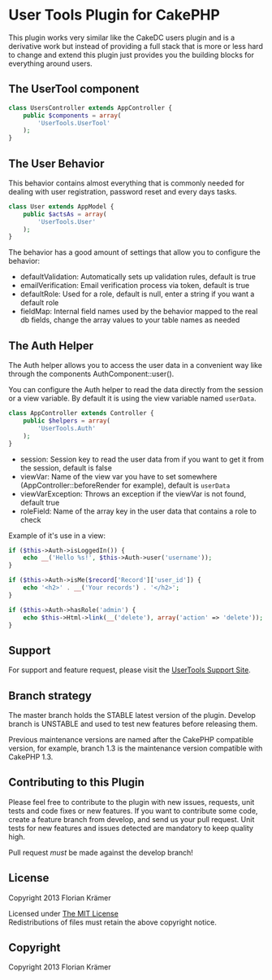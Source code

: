 # User Tools Plugin for CakePHP #

This plugin works very similar like the CakeDC users plugin and is a derivative work but instead of providing a full stack that is more or less hard to change and extend this plugin just provides you the building blocks for everything around users.

## The UserTool component

```php
class UsersController extends AppController {
	public $components = array(
		'UserTools.UserTool'
	);
}
```

## The User Behavior

This behavior contains almost everything that is commonly needed for dealing with user registration, password reset and every days tasks.

```php
class User extends AppModel {
	public $actsAs = array(
		'UserTools.User'
	);
}
```

The behavior has a good amount of settings that allow you to configure the behavior:

* defaultValidation: Automatically sets up validation rules, default is true
* emailVerification: Email verification process via token, default is true
* defaultRole: Used for a role, default is null, enter a string if you want a default role
* fieldMap: Internal field names used by the behavior mapped to the real db fields, change the array values to your table names as needed

## The Auth Helper

The Auth helper allows you to access the user data in a convenient way like through the components AuthComponent::user().

You can configure the Auth helper to read the data directly from the session or a view variable. By default it is using the view variable named `userData`.

```php
class AppController extends Controller {
	public $helpers = array(
		'UserTools.Auth'
	);
}
```

* session: Session key to read the user data from if you want to get it from the session, default is false
* viewVar: Name of the view var you have to set somewhere (AppController::beforeRender for example), default is `userData`
* viewVarException: Throws an exception if the viewVar is not found, default true
* roleField: Name of the array key in the user data that contains a role to check

Example of it's use in a view:

```php
if ($this->Auth->isLoggedIn()) {
	echo __('Hello %s!', $this->Auth->user('username'));
}

if ($this->Auth->isMe($record['Record']['user_id']) {
	echo '<h2>' . __('Your records') . '</h2>';
}

if ($this->Auth->hasRole('admin') {
	echo $this->Html->link(__('delete'), array('action' => 'delete'));
}
```

## Support ##

For support and feature request, please visit the [UserTools Support Site](https://github.com/burzum/CakePHP-UserTools/issues).

## Branch strategy ##

The master branch holds the STABLE latest version of the plugin. 
Develop branch is UNSTABLE and used to test new features before releasing them. 

Previous maintenance versions are named after the CakePHP compatible version, for example, branch 1.3 is the maintenance version compatible with CakePHP 1.3.

## Contributing to this Plugin ##

Please feel free to contribute to the plugin with new issues, requests, unit tests and code fixes or new features. If you want to contribute some code, create a feature branch from develop, and send us your pull request. Unit tests for new features and issues detected are mandatory to keep quality high.

Pull request *must* be made against the develop branch!

## License ##

Copyright 2013 Florian Krämer

Licensed under [The MIT License](http://www.opensource.org/licenses/mit-license.php)<br/>
Redistributions of files must retain the above copyright notice.

## Copyright ###

Copyright 2013 Florian Krämer


